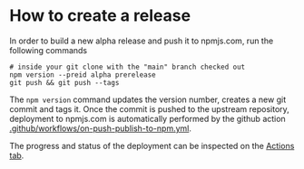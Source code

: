# How to create a release

In order to build a new alpha release and push it to npmjs.com, run the following commands

    # inside your git clone with the "main" branch checked out
    npm version --preid alpha prerelease
    git push && git push --tags

The `npm version` command updates the version number, creates a new git commit
and tags it. Once the commit is pushed to the upstream repository, deployment
to npmjs.com is automatically performed by the github action
[.github/workflows/on-push-publish-to-npm.yml](.github/workflows/on-push-publish-to-npm.yml).

The progress and status of the deployment can be inspected on the
[Actions tab](//github.com/adobe/aio-cli-plugin-aem-rde/actions).
